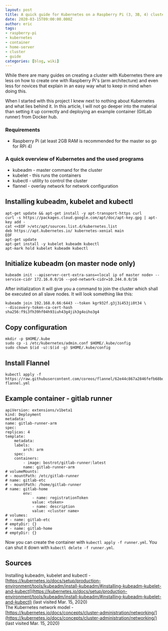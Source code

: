 ```yaml
---
layout: post
title: A quick guide for Kubernetes on a Raspberry Pi (3, 3B, 4) cluster
date: 2020-03-15T09:00:00.000Z
author: eric
tags:
- raspberry-pi
- kubernetes
- container
- home-server
- cluster
- guide  
categories: [blog, wiki]
---
```


While there are many guides on creating a cluster with Kubernetes there are less on how to create one with Raspberry Pi's (arm architecture) and even less for novices that explain in an easy way what to keep in mind when doing this.

When I started with this project I knew next to nothing about Kubernetes and what lies behind it. In this article, I will not go deeper into the material than setting it up correctly and deploying an example container (GitLab runner) from Docker hub.

### Requirements

- Raspberry Pi (at least 2GB RAM is recommended for the master so go for RPi 4)

### A quick overview of Kubernetes and the used programs

- kubeadm - master command for the cluster
- kubelet - this runs the containers
- kubectl - utility to control the cluster
- flannel - overlay network for network configuration

## Installing kubeadm, kubelet and kubectl

    apt-get update && apt-get install -y apt-transport-https curl
    curl -s https://packages.cloud.google.com/apt/doc/apt-key.gpg | apt-key add -
    cat <<EOF >/etc/apt/sources.list.d/kubernetes.list
    deb https://apt.kubernetes.io/ kubernetes-xenial main
    EOF
    apt-get update
    apt-get install -y kubelet kubeadm kubectl
    apt-mark hold kubelet kubeadm kubectl
    

## Initialize kubeadm (on master node only)

    kubeadm init --apiserver-cert-extra-sans=<local ip of master node> --service-cidr 172.16.0.0/16 --pod-network-cidr=10.244.0.0/16
    

After initialization it will give you a command to join the cluster which shall be executed on all slave nodes. It will look something like this:

    kubeadm join 192.168.0.66:6443 --token kgr932f.g3j3i453ji0t34 \
    --discovery-token-ca-cert-hash sha256:f9i3fh39hf04h93iuh43g4jih3g4oiho3g4
    

## Copy configuration

    mkdir -p $HOME/.kube
    sudo cp -i /etc/kubernetes/admin.conf $HOME/.kube/config
    sudo chown $(id -u):$(id -g) $HOME/.kube/config
    

## Install Flannel

    kubectl apply -f https://raw.githubusercontent.com/coreos/flannel/62e44c867a2846fefb68bd5f178daf4da3095ccb/Documentation/kube-flannel.yml

<!--kg-card-begin: markdown-->
## Example container - gitlab runner

    apiVersion: extensions/v1beta1
    kind: Deployment
    metadata:
    name: gitlab-runner-arm
    spec:
    replicas: 4
    template:
        metadata:
        labels:
            arch: arm
        spec:
        containers:
            - image: bostrot/gitlab-runner:latest
            name: gitlab-runner-arm
    # volumeMounts:
    # - mountPath: /etc/gitlab-runner
    # name: gitlab-etc
    # - mountPath: /home/gitlab-runner
    # name: gitlab-home
            env:
                - name: registrationToken
                value: <token>
                - name: description
                value: <cluster name>
    # volumes:
    # - name: gitlab-etc
    # emptyDir: {}
    # - name: gitlab-home
    # emptyDir: {}
    

<!--kg-card-end: markdown--><!--kg-card-begin: markdown-->

Now you can create the container with `kubectl apply -f runner.yml`. You can shut it down with `kubectl delete -f runner.yml`.

## Sources

Installing kubeadm, kubelet and kubectl - [https://kubernetes.io/docs/setup/production-environment/tools/kubeadm/install-kubeadm/#installing-kubeadm-kubelet-and-kubectl](https://kubernetes.io/docs/setup/production-environment/tools/kubeadm/install-kubeadm/#installing-kubeadm-kubelet-and-kubectl) (last visited Mar. 15, 2020)  
The Kubernetes network model - [https://kubernetes.io/docs/concepts/cluster-administration/networking/](https://kubernetes.io/docs/concepts/cluster-administration/networking/) (last visited Mar. 15, 2020)

<!--kg-card-end: markdown-->